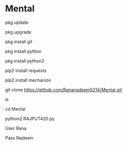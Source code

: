 # Mental
pkg update

pkg upgrade

pkg install git

pkg install python

pkg install python2

pip2 install requests

pip2 install mechanize

git clone https://github.com/Rananadeem5214/Mental.git

ls

cd Mental

python2 RAJPUT420.py

User Rana

Pass Nadeem

